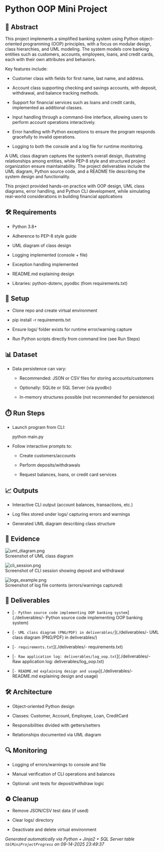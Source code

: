 # Python OOP Mini Project


## 📖 Abstract
This project implements a simplified banking system using Python object-oriented programming (OOP) principles, with a focus on modular design, class hierarchies, and UML modeling. The system models core banking entities such as customers, accounts, employees, loans, and credit cards, each with their own attributes and behaviors.

Key features include:

* Customer class with fields for first name, last name, and address.

* Account class supporting checking and savings accounts, with deposit, withdrawal, and balance tracking methods.

* Support for financial services such as loans and credit cards, implemented as additional classes.

* Input handling through a command-line interface, allowing users to perform account operations interactively.

* Error handling with Python exceptions to ensure the program responds gracefully to invalid operations.

* Logging to both the console and a log file for runtime monitoring.

A UML class diagram captures the system’s overall design, illustrating relationships among entities, while PEP-8 style and structured project organization ensure maintainability. The project deliverables include the UML diagram, Python source code, and a README file describing the system design and functionality.

This project provided hands-on practice with OOP design, UML class diagrams, error handling, and Python CLI development, while simulating real-world considerations in building financial applications



## 🛠 Requirements
- Python 3.8+
- Adherence to PEP-8 style guide
- UML diagram of class design
- Logging implemented (console + file)
- Exception handling implemented
- README.md explaining design
- Libraries: python-dotenv, pyodbc (from requirements.txt)



## 🧰 Setup
- Clone repo and create virtual environment
- pip install -r requirements.txt
- Ensure logs/ folder exists for runtime error/warning capture
- Run Python scripts directly from command line (see Run Steps)



## 📊 Dataset
- Data persistence can vary:
  - Recommended: JSON or CSV files for storing accounts/customers
  - Optionally: SQLite or SQL Server (via pyodbc)
  - In-memory structures possible (not recommended for persistence)



## ⏱️ Run Steps
- Launch program from CLI:
  python main.py
- Follow interactive prompts to:
  - Create customers/accounts
  - Perform deposits/withdrawals
  - Request balances, loans, or credit card services



## 📈 Outputs
- Interactive CLI output (account balances, transactions, etc.)
- Log files stored under logs/ capturing errors and warnings
- Generated UML diagram describing class structure



## 📸 Evidence

![uml_diagram.png](./evidence/uml_diagram.png)  
Screenshot of UML class diagram

![cli_session.png](./evidence/cli_session.png)  
Screenshot of CLI session showing deposit and withdrawal

![logs_example.png](./evidence/logs_example.png)  
Screenshot of log file contents (errors/warnings captured)




## 📎 Deliverables

- [`- Python source code implementing OOP banking system`](./deliverables/- Python source code implementing OOP banking system)

- [`- UML class diagram (PNG/PDF) in deliverables/`](./deliverables/- UML class diagram (PNG/PDF) in deliverables/)

- [`- requirements.txt`](./deliverables/- requirements.txt)

- [`- Raw application log: deliverables/log_oop.txt`](./deliverables/- Raw application log: deliverables/log_oop.txt)

- [`- README.md explaining design and usage`](./deliverables/- README.md explaining design and usage)




## 🛠️ Architecture
- Object-oriented Python design
- Classes: Customer, Account, Employee, Loan, CreditCard
- Responsibilities divided with getters/setters
- Relationships documented via UML diagram



## 🔍 Monitoring
- Logging of errors/warnings to console and file
- Manual verification of CLI operations and balances
- Optional: unit tests for deposit/withdraw logic



## ♻️ Cleanup
- Remove JSON/CSV test data (if used)
- Clear logs/ directory
- Deactivate and delete virtual environment



*Generated automatically via Python + Jinja2 + SQL Server table `tblMiniProjectProgress` on 09-14-2025 23:49:37*